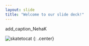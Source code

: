 ```yaml
---
layout: slide
title: "Welcome to our slide deck!"
---
```


add_caption_NehaK


![skatetocat](https://octodex.github.com/images/skatetocat.png)
{: .center}
